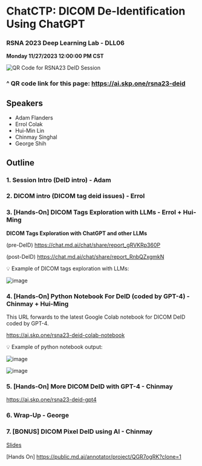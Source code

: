 # ChatCTP: DICOM De-Identification Using ChatGPT

### RSNA 2023 Deep Learning Lab - DLL06

**Monday 11/27/2023 12:00:00 PM CST**

![QR Code for RSNA23 DeID Session](https://github.com/georgezero/rsna23-chatctp-dicom-deid-using-chatgpt/assets/12178283/bf0880da-0668-4f4c-adb6-4051bda110df)

### ^ QR code link for this page: https://ai.skp.one/rsna23-deid

## Speakers

- Adam Flanders
- Errol Colak
- Hui-Min Lin
- Chinmay Singhal
- George Shih

## Outline

### 1. Session Intro (DeID intro) - Adam
   
### 2. DICOM intro (DICOM tag deid issues) - Errol
   
### 3. [Hands-On] DICOM Tags Exploration with LLMs - Errol + Hui-Ming

**DICOM Tags Exploration with ChatGPT and other LLMs**

(pre-DeID) https://chat.md.ai/chat/share/report_gRVKRp360P 

(post-DeID) https://chat.md.ai/chat/share/report_RnbQZxgmkN 

:bulb: Example of DICOM tags exploration with LLMs:

![image](https://github.com/georgezero/rsna23-chatctp-dicom-deid-using-chatgpt/assets/12178283/2964d436-17c1-4a97-8495-135b9f5fca1d)


### 4. [Hands-On] Python Notebook For DeID (coded by GPT-4) - Chinmay + Hui-Ming

This URL forwards to the latest Google Colab notebook for DICOM DeID coded by GPT-4.

https://ai.skp.one/rsna23-deid-colab-notebook

:bulb: Example of python notebook output:

![image](https://github.com/georgezero/rsna23-chatctp-dicom-deid-using-chatgpt/assets/12178283/dc6e2988-14a3-4c11-bf12-4517a026d6ad)

![image](https://github.com/georgezero/rsna23-chatctp-dicom-deid-using-chatgpt/assets/12178283/4166b742-2a9c-49a7-bf4f-d2d1a033006d)

### 5. [Hands-On] More DICOM DeID with GPT-4 - Chinmay

https://ai.skp.one/rsna23-deid-gpt4

### 6. Wrap-Up - George

### 7. [BONUS] DICOM Pixel DeID using AI - Chinmay 

[Slides](https://docs.google.com/presentation/d/e/2PACX-1vQsB-kmwnIVpN6Fw6fuxg946GNNrTq908JGPdS1fTq0-YBmXJ5UPIPsVaoBWWKZb1h_xzQT9SLS2Ip-/pub)

[Hands On] https://public.md.ai/annotator/project/QGR7ogRK?clone=1 


